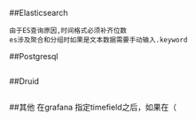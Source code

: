 ##Elasticsearch

```
由于ES查询原因,时间格式必须补齐位数
es涉及聚合和分组时如果是文本数据需要手动输入.keyword
```
##Postgresql
```

```
##Druid
```

```
##其他
在grafana 指定timefield之后，如果在（
